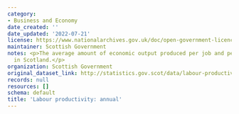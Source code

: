 ```yaml
---
category:
- Business and Economy
date_created: ''
date_updated: '2022-07-21'
license: https://www.nationalarchives.gov.uk/doc/open-government-licence/version/3/
maintainer: Scottish Government
notes: <p>The average amount of economic output produced per job and per hour worked
  in Scotland.</p>
organization: Scottish Government
original_dataset_link: http://statistics.gov.scot/data/labour-productivity-annual
records: null
resources: []
schema: default
title: 'Labour productivity: annual'
---
```

